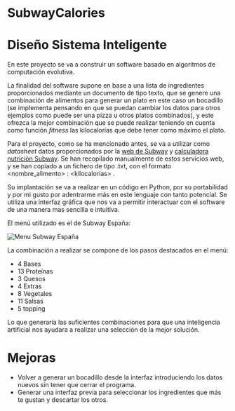# SubwayCalories
#  Diseño Sistema Inteligente

En este proyecto se va a construir un software basado en algoritmos de computación evolutiva.

La finalidad del software supone en base a una lista de ingredientes proporcionados mediante un documento de tipo texto, que se genere una combinación de alimentos para generar un plato en este caso un bocadillo (se implementa pensando en que se puedan cambiar los datos para otros ejemplos como puede ser una pizza u otros platos combinados), y este ofrezca la mejor combinación que se puede realizar teniendo en cuenta como función *fitness* las kilocalorías que debe tener como máximo el plato.

Para el proyecto, como se ha mencionado antes, se va a utilizar como *datasheet* datos proporcionados por la [web de Subway](https://www.subway.com/es-US/MenuNutrition/Menu/Product?ProductId=4261&MenuCategoryId=1) y [calculadora nutrición Subway](https://www.nutritionix.com/subway/nutrition-calculator). Se han recopilado manualmente de estos servicios web, y se han copiado a un fichero de tipo .txt, con el formato <nombre_alimento> : <kilocalorías> .

Su implantación se va a realizar en un código en Python, por su portabilidad y por mi gusto por adentrarme más en este lenguaje con tanto potencial. Se utiliza una interfaz gráfica que nos va a permitir interactuar con el software de una manera mas sencilla e intuitiva.

El menú utilizado es el de Subway España:

![Menu Subway España]([image](https://github.com/D4T0x/SubwayCalories/blob/main/menu.PNG))

La combinación a realizar se compone de los pasos destacados en el menú:

- 4 Bases
- 13 Proteínas
- 3 Quesos
- 4 Extras
- 8 Vegetales
- 11 Salsas
- 5 topping

Lo que generaría las suficientes combinaciones para que una inteligencia artificial nos ayudara a realizar una selección de la mejor solución.

# Mejoras

- Volver a generar un bocadillo desde la interfaz introduciendo los datos nuevos sin tener que cerrar el programa.
- Generar una interfaz previa para seleccionar los ingredientes que más te gustan y descartar los otros.
